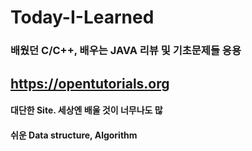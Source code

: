 # Today-I-Learned
### 배웠던 C/C++, 배우는 JAVA 리뷰 및 기초문제들 응용

## https://opentutorials.org
#### 대단한 Site. 세상엔 배울 것이 너무나도 많
#### 쉬운 Data structure, Algorithm
